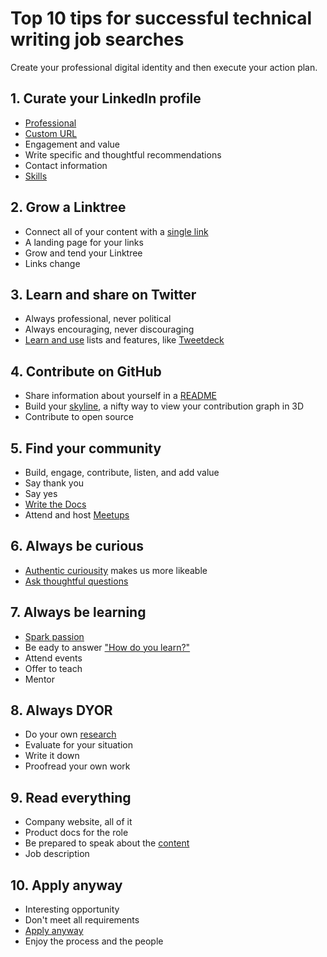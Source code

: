 # Top 10 tips for successful technical writing job searches

Create your professional digital identity and then execute your action plan.

## 1. Curate your LinkedIn profile

- [Professional](https://careersherpa.net/is-your-linkedin-profile-awesome/)
- [Custom URL](https://www.linkedin.com/learning/linkedin-quick-tips/claim-your-custom-url?autoplay=true&resume=false)
- Engagement and value
- Write specific and thoughtful recommendations
- Contact information
- [Skills](https://www.linkedin.com/help/linkedin/answer/a549047/add-and-remove-skills-on-your-profile?lang=en)

## 2. Grow a Linktree

- Connect all of your content with a [single link](https://linktr.ee/barriebyron)
- A landing page for your links
- Grow and tend your Linktree
- Links change
  
## 3. Learn and share on Twitter

- Always professional, never political
- Always encouraging, never discouraging
- [Learn and use](https://www.makeuseof.com/use-twitter-for-job-search/) lists and features, like [Tweetdeck](https://tweetdeck.twitter.com/)

## 4. Contribute on GitHub

- Share information about yourself in a [README](https://docs.github.com/en/account-and-profile/setting-up-and-managing-your-github-profile/customizing-your-profile/managing-your-profile-readme)
- Build your [skyline](https://skyline.github.com/barriebyron/2022), a nifty way to view your contribution graph in 3D
- Contribute to open source

## 5. Find your community

- Build, engage, contribute, listen, and add value
- Say thank you
- Say yes
- [Write the Docs](https://www.writethedocs.org/)
- Attend and host [Meetups](https://www.meetup.com/Write-the-Docs-Florida/)

## 6. Always be curious

- [Authentic curiousity](https://thriveglobal.com/stories/always-be-curious/) makes us more likeable
- [Ask thoughtful questions](https://www.fastcompany.com/40574192/4-ways-to-show-curiosity-in-job-interviews-and-why-you-need-to)

## 7. Always be learning

- [Spark passion](https://www.careeraddict.com/lifelong-learning-advance-career)
- Be eady to answer ["How do you learn?"](https://hbr.org/2021/05/identify-and-hire-lifelong-learners)
- Attend events
- Offer to teach
- Mentor

## 8. Always DYOR

- Do your own [research](https://www.glassdoor.com/blog/7-research-job-interview/)
- Evaluate for your situation
- Write it down
- Proofread your own work

## 9. Read everything

- Company website, all of it
- Product docs for the role
- Be prepared to speak about the [content](https://www.everythingtechnicalwriting.com/technical-writer-interview/)
- Job description

## 10. Apply anyway

- Interesting opportunity
- Don't meet all requirements
- [Apply anyway](https://www.indeed.com/career-advice/finding-a-job/applying-for-a-job-with-less-experience-than-required)
- Enjoy the process and the people
